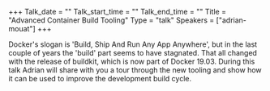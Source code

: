 +++
Talk_date = ""
Talk_start_time = ""
Talk_end_time = ""
Title = "Advanced Container Build Tooling"
Type = "talk"
Speakers = ["adrian-mouat"]
+++

Docker's slogan is 'Build, Ship And Run Any App Anywhere', but in the last couple of years the 'build' part seems to have stagnated. That all changed with the release of buildkit, which is now part of Docker 19.03. During this talk Adrian will share with you a tour through the new tooling and show how it can be used to improve the development build cycle.